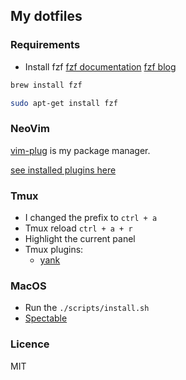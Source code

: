 ## My dotfiles

### Requirements

- Install fzf
  [fzf documentation](https://github.com/junegunn/fzf)
  [fzf blog](https://www.chrisatmachine.com/Neovim/08-fzf/)

```sh
brew install fzf

sudo apt-get install fzf
```

### NeoVim

[vim-plug](https://github.com/junegunn/vim-plug) is my package manager.

[see installed plugins here](https://github.com/JuanVqz/dotfiles/blob/master/config/nvim/plugins.vim)

### Tmux

- I changed the prefix to `ctrl + a`
- Tmux reload `ctrl + a + r`
- Highlight the current panel
- Tmux plugins:
  - [yank](https://github.com/tmux-plugins/tmux-yank)

### MacOS

- Run the `./scripts/install.sh`
- [Spectable](https://www.spectacleapp.com/)

### Licence

MIT
